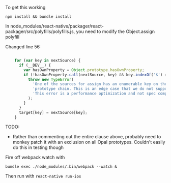 To get this working

`npm install && bundle install`

In node_modules/react-native/packager/react-packager/src/polyfills/polyfills.js, you need to modify the Object.assign polyfill

Changed line 56

```js

    for (var key in nextSource) {
      if (__DEV__) {
        var hasOwnProperty = Object.prototype.hasOwnProperty;
        if (!hasOwnProperty.call(nextSource, key) && key.indexOf('$') == -1) {
          throw new TypeError(
            'One of the sources for assign has an enumerable key on the ' +
            'prototype chain. This is an edge case that we do not support. ' +
            'This error is a performance optimization and not spec compliant.'
          );
        }
      }
      target[key] = nextSource[key];
    }
```

TODO:
* Rather than commenting out the entire clause above, probably need to monkey patch it with an exclusion on
all Opal prototypes. Couldn't easily do this in testing though

Fire off webpack watch with
```
bundle exec ./node_modules/.bin/webpack --watch &
```

Then run with `react-native run-ios`

